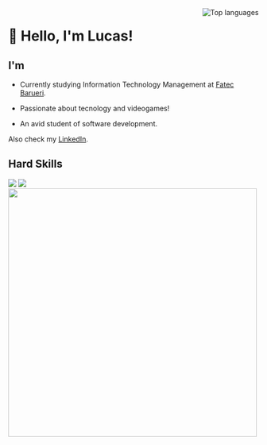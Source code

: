 <img src="https://github-readme-stats.vercel.app/api/top-langs/?username=lucasoliveirabr&layout=compact&theme=dark" alt="Top languages" align="right">

# 👋 Hello, I'm Lucas!

## I'm

- Currently studying Information Technology Management at [Fatec Barueri](https://fatecbarueri.edu.br/home/).

- Passionate about tecnology and videogames!

- An avid student of software development.

Also check my [LinkedIn](https://www.linkedin.com/in/lucas-oliveira-br/).

## Hard Skills

<img src="https://skillicons.dev/icons?i=java,js,ts">
<img src="https://skillicons.dev/icons?i=spring,react,nodejs,git,html,css,mysql,mongodb,linux">

<img src= "https://64.media.tumblr.com/2c551700bc0501aaca64fc6316abe140/a15a1cf8a4616f2a-ca/s400x600/05ccb753a73f4158abc271f4d7d24d141619ddbd.gifv" width="500px" align="center">
